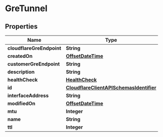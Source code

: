 # GreTunnel

## Properties
Name | Type | Description | Notes
------------ | ------------- | ------------- | -------------
**cloudflareGreEndpoint** | **String** |  | 
**createdOn** | [**OffsetDateTime**](OffsetDateTime.md) |  |  [optional]
**customerGreEndpoint** | **String** |  | 
**description** | **String** |  |  [optional]
**healthCheck** | [**HealthCheck**](HealthCheck.md) |  |  [optional]
**id** | [**CloudflareClientAPISchemasIdentifier**](CloudflareClientAPISchemasIdentifier.md) |  |  [optional]
**interfaceAddress** | **String** |  | 
**modifiedOn** | [**OffsetDateTime**](OffsetDateTime.md) |  |  [optional]
**mtu** | **Integer** |  |  [optional]
**name** | **String** |  | 
**ttl** | **Integer** |  |  [optional]
